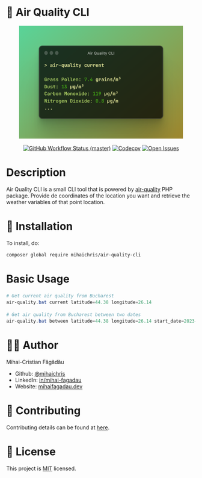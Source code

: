 # 🍃 Air Quality CLI

<p align="center">
    <img src="./docs/cover.png" height="300" alt="Air Quality">
    <p align="center">
        <a href="https://github.com/mihaichris/air-quality-cli/actions"><img alt="GitHub Workflow Status (master)" src="https://github.com/mihaichris/air-quality-cli/actions/workflows/tests.yml/badge.svg"></a>
        <a href="https://app.codecov.io/gh/mihaichris/air-quality-cli"><img alt="Codecov" src="https://img.shields.io/codecov/c/github/mihaichris/air-quality-cli?color=%23FC0177&label=Codecov"></a>
        <a href="https://github.com/mihaichris/air-quality-cli/issues"><img alt="Open Issues" src="https://img.shields.io/github/issues/mihaichris/air-quality-cli"></a>
    </p>
</p>



# Description
 Air Quality CLI is a small CLI tool that is powered by [air-quality](https://github.com/mihaichris/air-quality) PHP package. Provide de coordinates of the location you want and retrieve the weather variables of that point location.

# 🚀 Installation

To install, do:
```bash
composer global require mihaichris/air-quality-cli
```

# Basic Usage

```powershell
# Get current air quality from Bucharest
air-quality.bat current latitude=44.38 longitude=26.14

# Get air quality from Bucharest between two dates
air-quality.bat between latitude=44.38 longitude=26.14 start_date=2023-05-26 end_date=2023-05-27
```

# 👨‍💻 Author
Mihai-Cristian Făgădău
 * Github: [@mihaichris](https://github.com/mihaichris)
 * LinkedIn: [in/mihai-fagadau](https://www.linkedin.com/in/mihai-fagadau/)
 * Website: [mihaifagadau.dev](https://mihaifagadau.dev)

# 🤝 Contributing
Contributing details can be found at [here](./CONTRIBUTING.md).

# 📝 License
This project is [MIT](https://opensource.org/licenses/MIT) licensed.
